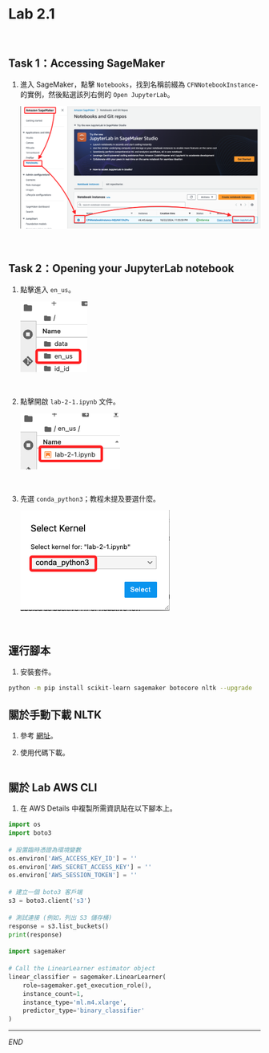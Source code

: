 # Lab 2.1

<br>

## Task 1：Accessing SageMaker

1. 進入 SageMaker，點擊 `Notebooks`，找到名稱前綴為 `CFNNotebookInstance-` 的實例，然後點選該列右側的 `Open JupyterLab`。

    ![](images/img_01.png)

<br>

## Task 2：Opening your JupyterLab notebook

1. 點擊進入 `en_us`。

    ![](images/img_02.png)

<br>

2. 點擊開啟 `lab-2-1.ipynb` 文件。

    ![](images/img_03.png)

<br>

3. 先選 `conda_python3`；教程未提及要選什麼。

    ![](images/img_04.png)

<br>

## 運行腳本

1. 安裝套件。

```bash
python -m pip install scikit-learn sagemaker botocore nltk --upgrade
```

## 關於手動下載 NLTK

1. 參考 [網址](https://www.nltk.org/nltk_data/)。

2. 使用代碼下載。

```python

```

## 關於 Lab AWS CLI

1. 在 AWS Details 中複製所需資訊貼在以下腳本上。

```python
import os
import boto3

# 設置臨時憑證為環境變數
os.environ['AWS_ACCESS_KEY_ID'] = ''
os.environ['AWS_SECRET_ACCESS_KEY'] = ''
os.environ['AWS_SESSION_TOKEN'] = ''

# 建立一個 boto3 客戶端
s3 = boto3.client('s3')

# 測試連接 (例如，列出 S3 儲存桶)
response = s3.list_buckets()
print(response)

import sagemaker

# Call the LinearLearner estimator object
linear_classifier = sagemaker.LinearLearner(
    role=sagemaker.get_execution_role(),
    instance_count=1,
    instance_type='ml.m4.xlarge',
    predictor_type='binary_classifier'
)
```


___

_END_
